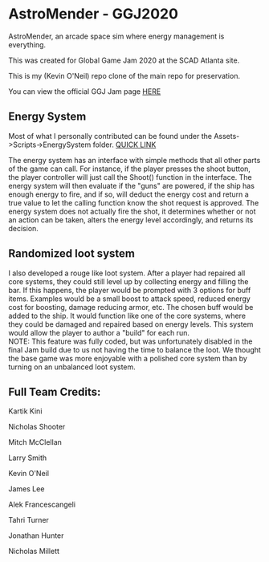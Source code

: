 # AstroMender - GGJ2020

AstroMender, an arcade space sim where energy management is everything.

This was created for Global Game Jam 2020 at the SCAD Atlanta site.  

This is my (Kevin O'Neil) repo clone of the main repo for preservation.

You can view the official GGJ Jam page [HERE](https://globalgamejam.org/2020/games/astromancer-8)

## Energy System
Most of what I personally contributed can be found under the Assets->Scripts->EnergySystem folder.  [QUICK LINK](https://github.com/killazilla54/AstroMender-GGJ2020/tree/master/Assets/Scripts/EnergySystem)

The energy system has an interface with simple methods that all other parts of the game can call. For instance, if the player presses the shoot button, the player controller will just call the Shoot() function in the interface. The energy system will then evaluate if the "guns" are powered, if the ship has enough energy to fire, and if so, will deduct the energy cost and return a true value to let the calling function know the shot request is approved. The energy system does not actually fire the shot, it determines whether or not an action can be taken, alters the energy level accordingly, and returns its decision.  

## Randomized loot system  
I also developed a rouge like loot system. After a player had repaired all core systems, they could still level up by collecting energy and filling the bar. If this happens, the player would be prompted with 3 options for buff items. Examples would be a small boost to attack speed, reduced energy cost for boosting, damage reducing armor, etc. The chosen buff would be added to the ship. It would function like one of the core systems, where they could be damaged and repaired based on energy levels. This system would allow the player to author a "build" for each run.  
NOTE: This feature was fully coded, but was unfortunately disabled in the final Jam build due to us not having the time to balance the loot. We thought the base game was more enjoyable with a polished core system than by turning on an unbalanced loot system.


## Full Team Credits:

Kartik Kini

Nicholas Shooter

Mitch McClellan

Larry Smith

Kevin O'Neil

James Lee

Alek Francescangeli

Tahri Turner

Jonathan Hunter

Nicholas Millett